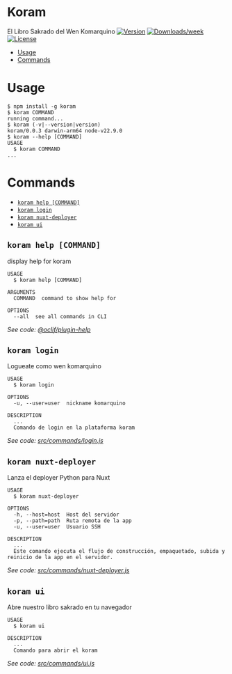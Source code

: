 Koram
=====

El Libro Sakrado del Wen Komarquino
[![Version](https://img.shields.io/npm/v/koram.svg)](https://npmjs.org/package/koram)
[![Downloads/week](https://img.shields.io/npm/dw/koram.svg)](https://npmjs.org/package/koram)
[![License](https://img.shields.io/npm/l/koram.svg)](https://github.com/OTROS/koram/blob/master/package.json)

<!-- toc -->
* [Usage](#usage)
* [Commands](#commands)
<!-- tocstop -->
# Usage
<!-- usage -->
```sh-session
$ npm install -g koram
$ koram COMMAND
running command...
$ koram (-v|--version|version)
koram/0.0.3 darwin-arm64 node-v22.9.0
$ koram --help [COMMAND]
USAGE
  $ koram COMMAND
...
```
<!-- usagestop -->
# Commands
<!-- commands -->
* [`koram help [COMMAND]`](#koram-help-command)
* [`koram login`](#koram-login)
* [`koram nuxt-deployer`](#koram-nuxt-deployer)
* [`koram ui`](#koram-ui)

## `koram help [COMMAND]`

display help for koram

```
USAGE
  $ koram help [COMMAND]

ARGUMENTS
  COMMAND  command to show help for

OPTIONS
  --all  see all commands in CLI
```

_See code: [@oclif/plugin-help](https://github.com/oclif/plugin-help/blob/v3.2.0/src/commands/help.ts)_

## `koram login`

Logueate como wen komarquino

```
USAGE
  $ koram login

OPTIONS
  -u, --user=user  nickname komarquino

DESCRIPTION
  ...
  Comando de login en la plataforma koram
```

_See code: [src/commands/login.js](https://gitlab.com/komarca-kodebase/koram-cli/blob/v0.0.3/src/commands/login.js)_

## `koram nuxt-deployer`

Lanza el deployer Python para Nuxt

```
USAGE
  $ koram nuxt-deployer

OPTIONS
  -h, --host=host  Host del servidor
  -p, --path=path  Ruta remota de la app
  -u, --user=user  Usuario SSH

DESCRIPTION
  ...
  Este comando ejecuta el flujo de construcción, empaquetado, subida y reinicio de la app en el servidor.
```

_See code: [src/commands/nuxt-deployer.js](https://gitlab.com/komarca-kodebase/koram-cli/blob/v0.0.3/src/commands/nuxt-deployer.js)_

## `koram ui`

Abre nuestro libro sakrado en tu navegador

```
USAGE
  $ koram ui

DESCRIPTION
  ...
  Comando para abrir el koram
```

_See code: [src/commands/ui.js](https://gitlab.com/komarca-kodebase/koram-cli/blob/v0.0.3/src/commands/ui.js)_
<!-- commandsstop -->
